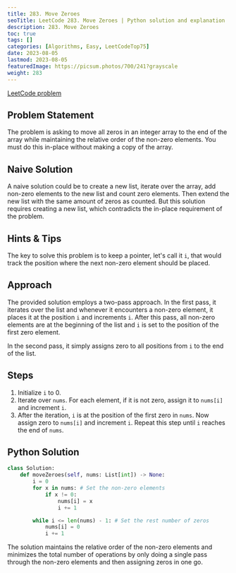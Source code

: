 ```yaml
---
title: 283. Move Zeroes
seoTitle: LeetCode 283. Move Zeroes | Python solution and explanation
description: 283. Move Zeroes
toc: true
tags: []
categories: [Algorithms, Easy, LeetCodeTop75]
date: 2023-08-05
lastmod: 2023-08-05
featuredImage: https://picsum.photos/700/241?grayscale
weight: 283
---
```


[LeetCode problem](https://leetcode.com/problems/move-zeroes/)

## Problem Statement

The problem is asking to move all zeros in an integer array to the end of the array while maintaining the relative order of the non-zero elements. You must do this in-place without making a copy of the array.

## Naive Solution

A naive solution could be to create a new list, iterate over the array, add non-zero elements to the new list and count zero elements. Then extend the new list with the same amount of zeros as counted. But this solution requires creating a new list, which contradicts the in-place requirement of the problem.

## Hints & Tips

The key to solve this problem is to keep a pointer, let's call it `i`, that would track the position where the next non-zero element should be placed.

## Approach

The provided solution employs a two-pass approach. In the first pass, it iterates over the list and whenever it encounters a non-zero element, it places it at the position `i` and increments `i`. After this pass, all non-zero elements are at the beginning of the list and `i` is set to the position of the first zero element.

In the second pass, it simply assigns zero to all positions from `i` to the end of the list.

## Steps

1. Initialize `i` to 0.
2. Iterate over `nums`. For each element, if it is not zero, assign it to `nums[i]` and increment `i`.
3. After the iteration, `i` is at the position of the first zero in `nums`. Now assign zero to `nums[i]` and increment `i`. Repeat this step until `i` reaches the end of `nums`.

## Python Solution

```python
class Solution:
    def moveZeroes(self, nums: List[int]) -> None:
        i = 0
        for x in nums: # Set the non-zero elements
            if x != 0:
                nums[i] = x
                i += 1

        while i <= len(nums) - 1: # Set the rest number of zeros
            nums[i] = 0
            i += 1
```

The solution maintains the relative order of the non-zero elements and minimizes the total number of operations by only doing a single pass through the non-zero elements and then assigning zeros in one go.
